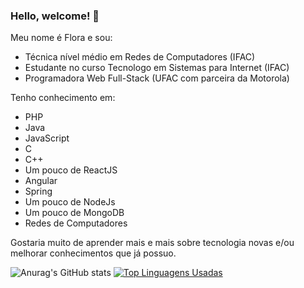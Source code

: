 ### Hello, welcome! 👋

Meu nome é Flora e sou:

  - Técnica nível médio em Redes de Computadores (IFAC)
  - Estudante no curso Tecnologo em Sistemas para Internet (IFAC)
  - Programadora Web Full-Stack (UFAC com parceira da Motorola)

Tenho conhecimento em: 
  - PHP
  - Java
  - JavaScript
  - C
  - C++
  - Um pouco de ReactJS
  - Angular
  - Spring
  - Um pouco de NodeJs
  - Um pouco de MongoDB
  - Redes de Computadores

Gostaria muito de aprender mais e mais sobre tecnologia novas e/ou melhorar conhecimentos que já possuo.

<!--
**FloraOFF/FloraOFF** is a ✨ _special_ ✨ repository because its `README.md` (this file) appears on your GitHub profile.

Here are some ideas to get you started:

- 🔭 I’m currently working on ...
- 🌱 I’m currently learning ...
- 👯 I’m looking to collaborate on ...
- 🤔 I’m looking for help with ...
- 💬 Ask me about ...
- 📫 How to reach me: ...
- 😄 Pronouns: ...
- ⚡ Fun fact: ...
-->

![Anurag's GitHub stats](https://github-readme-stats.vercel.app/api?username=FloraOFF&show_icons=true&theme=dracula)
[![Top Linguagens Usadas](https://github-readme-stats.vercel.app/api/top-langs/?username=FloraOFF&layout=compact&theme=dark)](https://github.com/FloraOFF/github-readme-stats)

<!-- Atividade recente do GitHub -->


